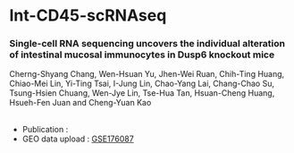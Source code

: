 # Int-CD45-scRNAseq

### Single-cell RNA sequencing uncovers the individual alteration of intestinal mucosal immunocytes in Dusp6 knockout mice<br>
Cherng-Shyang Chang, Wen-Hsuan Yu, Jhen-Wei Ruan, Chih-Ting Huang, Chiao-Mei Lin, Yi-Ting Tsai, I-Jung Lin, Chao-Yang Lai, Chang-Chao Su, Tsung-Hsien Chuang, Wen-Jye Lin, Tse-Hua Tan, Hsuan-Cheng Huang, Hsueh-Fen Juan and Cheng-Yuan Kao
<br>
<br>
* Publication : 
* GEO data upload : [GSE176087](https://www.ncbi.nlm.nih.gov/geo/query/acc.cgi?acc=GSE171524)

